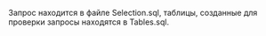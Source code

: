 Запрос находится в файле Selection.sql, таблицы, созданные для проверки запросы находятся в Tables.sql.
